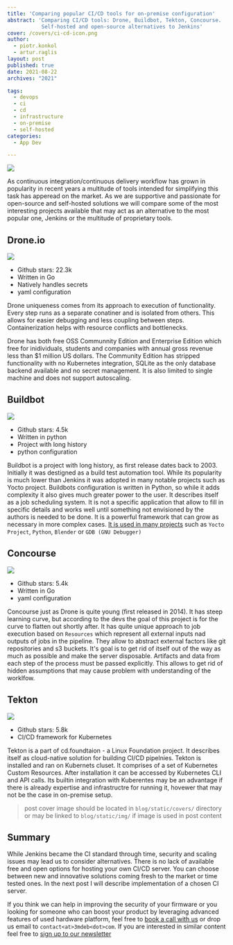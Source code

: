 ```yaml
---
title: 'Comparing popular CI/CD tools for on-premise configuration'
abstract: 'Comparing CI/CD tools: Drone, Buildbot, Tekton, Concourse.
           Self-hosted and open-source alternatives to Jenkins'
cover: /covers/ci-cd-icon.png
author:
  - piotr.konkol
  - artur.raglis
layout: post
published: true
date: 2021-08-22
archives: "2021"

tags:
  - devops
  - ci
  - cd
  - infrastructure
  - on-premise
  - self-hosted
categories:
  - App Dev

---
```


![](/covers/ci-cd-icon.png)

As continuous integration/continuous delivery workflow has grown in popularity
in recent years a multitude of tools intended for simplifying this task has
apperead on the market. As we are supportive and passionate for open-source and
self-hosted solutions we will compare some of the most interesting projects
available that may act as an alternative to the most popular one, Jenkins or the
multitude of proprietary tools.

## Drone.io

![](/img/drone-io-logo.png)

* Github stars: 22.3k
* Written in Go
* Natively handles secrets
* yaml configuration

Drone uniqueness comes from its approach to execution of functionality. Every
step runs as a separate conatiner and is isolated from others. This allows
for easier debugging and less coupling between steps. Containerization helps
with resource conflicts and bottlenecks.

Drone has both free OSS Communnity Edition and Enterprise Edition which free
for inidividuals, students and companies with annual gross revenue less than $1
million US dollars. The Community Edition has stripped functionality with no
Kubernetes integration, SQLite as the only database backend available and no
secret management. It is also limited to single machine and does not support
autoscaling.

## Buildbot

![](/img/buildbot-logo.png)

* Github stars: 4.5k
* Written in python
* Project with long history
* python configuration

Buildbot is a project with long history, as first release dates back to 2003.
Initially it was destigned as a build test automation tool.  While its
popularity is much lower than Jenkins it was adopted in many notable projects
such as Yocto project. Buildbots configuration is written in Python, so while
it adds complexity it also gives much greater power to the user. It describes
itself as a job scheduling system. It is not a specific application that
allow to fill in specific details and works well until something not envisioned
by the authors is needed to be done. It is a powerful framework that can grow
as necessary in more complex cases. 
[It is used in many projects](https://github.com/buildbot/buildbot/wiki/SuccessStories)
such as `Yocto Project`, `Python`, `Blender` or `GDB (GNU Debugger)`

## Concourse

![](/img/concourse-logo.png)

* Github stars: 5.4k
* Written in Go
* yaml configuration

Concourse just as Drone is quite young (first released in 2014). It has steep
learning curve, but according to the devs the goal of this project is for the
curve to flatten out shortly after. It has quite unique approach to job
execution based on `Resources` which represent all external inputs nad outputs
of jobs in the pipeline. They allow to abstract external factors like git
repositories and s3 buckets. It's goal is to get rid of itself out of the
way as much as possible and make the server disposable. Artifacts and data
from each step of the process must be passed explicitly. This allows to
get rid of hidden assumptions that may cause problem with understanding
of the worklfow.

## Tekton

![](/img/tekton-logo.png)

* Github stars: 5.8k
* CI/CD framework for Kubernetes

Tekton is a part of cd.foundtaion - a Linux Foundation project. It describes
itself as cloud-native solution for building CI/CD pipelnies. Tekton is
installed and ran on Kubernets cluset. It comprises of a set of Kubernetes
Custom Resources. After installation it can be accessed by Kubernetes CLI
and API calls. Its builtin integration with Kuberentes may be an advantage
if there is already expertise and infrastructre for running it, hovewer
that may not be the case in on-premise setup.

> post cover image should be located in `blog/static/covers/` directory or may be
  linked to `blog/static/img/` if image is used in post content

## Summary

While Jenkins became the CI standard through time, security and scaling issues
may lead us to consider alternatives.  There is no lack of available free and
open options for hosting your own CI/CD server. You can choose between new and
innovative solutions coming fresh to the market or time tested ones. In the
next post I will describe implementation of a chosen CI server.

If you think we can help in improving the security of your firmware or you
looking for someone who can boost your product by leveraging advanced features
of used hardware platform, feel free to [book a call with us](https://calendly.com/3mdeb/consulting-remote-meeting)
or drop us email to `contact<at>3mdeb<dot>com`. If you are interested in similar
content feel free to [sign up to our newsletter](http://eepurl.com/doF8GX)
